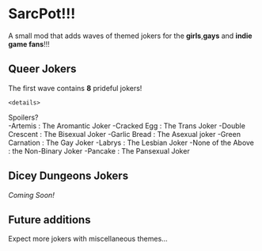# SarcPot!!!
A small mod that adds waves of themed jokers for the **girls**,**gays** 
and **indie game fans**!!!

## Queer Jokers

The first wave contains **8** prideful jokers!

    <details> 
<summary> Spoilers? </summary>
    -Artemis : The Aromantic Joker
    -Cracked Egg : The Trans Joker
    -Double Crescent : The Bisexual Joker
    -Garlic Bread : The Asexual joker
    -Green Carnation : The Gay Joker
    -Labrys : The Lesbian Joker
    -None of the Above : the Non-Binary Joker
    -Pancake : The Pansexual Joker
</details>

## Dicey Dungeons Jokers

 *Coming Soon!*

## Future additions

Expect more jokers with miscellaneous themes...
